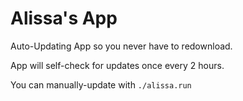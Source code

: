 # Alissa's App
Auto-Updating App so you never have to redownload.

App will self-check for updates once every 2 hours.

You can manually-update with `./alissa.run`
